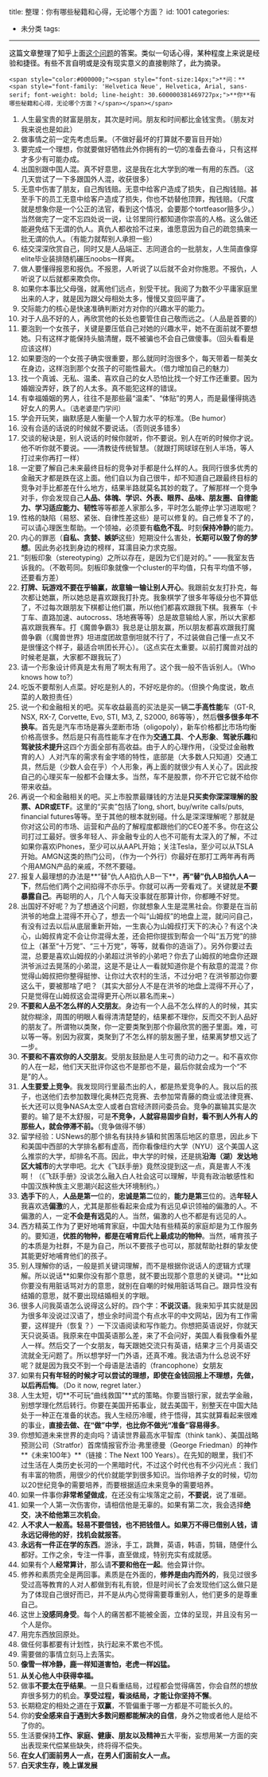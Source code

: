 title: 整理：你有哪些秘籍和心得，无论哪个方面？
id: 1001
categories:
  - 未分类
tags:
---

<span style="font-size:14px;"><span style="color:#000000;">这篇文章整理了知乎上面</span><u>[这个问题](http://www.zhihu.com/question/20270353)</u><span style="color:#000000;">的答案。类似一句话心得，某种程度上来说是经验和捷径。有些不言自明或是没有现实意义的直接剔除了，此为摘录。</span></span>

	<span style="color:#000000;"><span style="font-size:14px;">**问：**<span style="font-family: 'Helvetica Neue', Helvetica, Arial, sans-serif; font-weight: bold; line-height: 30.600000381469727px;">**你**有哪些秘籍和心得，无论哪个方面？</span></span></span>

1.  人生最宝贵的财富是朋友，其次是时间。朋友和时间都比金钱宝贵。（朋友对我来说也是如此）
2.  做事情之前一定先考虑后果。（不做好最坏的打算就不要盲目开始）
3.  要完成一个理想，你就要做好牺牲此外你拥有的一切的准备去奋斗，只有这样才多少有可能办成。
4.  出国别跟中国人混。真不好意思，这是我在北大学到的唯一有用的东西。（这几天尝试了一下多跟国外人混，收获很多）
5.  无意中伤害了朋友，自己掏钱赔。无意中给客户造成了损失，自己掏钱赔。甚至手下的员工无意中给客户造成了损失，你也不妨替他顶罪，掏钱赔。（尺度就是想象你是一个公正的法官，看到这个情况，会要那个tortfeasor赔多少。）当然做完了一定不忘四处说一说，让邻里同行都知道你崇高的人格。这么做还能避免结下无谓的仇人。真仇人都收拾不过来，谁愿意因为自己的疏忽搞来一批无谓的仇人。（有能力就帮别人承担一些）
6.  结交深深欣赏自己，同时又是人品端正、志同道合的一批朋友，人生简直像穿elite毕业装排随机碾压noobs一样爽。
7.  做人要懂得报恩和报仇。不报恩，人听说了以后就不会对你施恩。不报仇，人听说了以后就都来欺负你。
8.  如果你本事比父母强，就离他们远点，别受干扰。我阅了为数不少平庸家庭里出来的人才，就是因为跟父母相处太多，慢慢又变回平庸了。
9.  交际能力的核心是快速准确判断对方对你的兴趣水平的能力。
10.  对于人品不好的人，再欣赏他的长处也要管住自己敬而远之。（人品是首要的）
11.  要泡到一个女孩子，关键是要压低自己对她的兴趣水平，她不在面前就不要想她。只有这样才能保持头脑清醒，既不被骗也不会自己做傻事。（回头看看是应该这样）
12.  如果要泡的一个女孩子确实很重要，那么就同时泡很多个，每天带着一帮美女在身边，这样泡到那个女孩子的可能性最大。（借力增加自己的魅力）
13.  找一个真诚、无私、温柔、喜欢自己的女人恐怕比找一个好工作还重要。因为婚姻没弄好，跌了的人太多。真不能犯这样的错误。
14.  有幸福婚姻的男人，往往不是那些最&ldquo;温柔&rdquo;、&ldquo;体贴&rdquo;的男人，而是最懂得挑选好女人的男人。<span style="font-size: 13px;">（选老婆是门学问）</span>
15.  学会开玩笑，幽默感是人衡量一个人智力水平的标准。（Be humor）
16.  没有合适的话说的时候就不要说话。（否则说多错多）
17.  交谈的秘诀是，别人说话的时候你就听，你不要说。别人在听的时候你才说。他不听你就不要说。&mdash;&mdash;清教徒传统智慧。（就跟打网球球在别人半场，等人打过来你再打一样）
18.  一定要了解自己未来最终目标的竞争对手都是什么样的人。我同行很多优秀的金融天才都是跌在这上面。他们自以为自己很牛，却不知道自己跟最终目标的竞争对手比都差在什么地方，结果半路就莫名其妙的栽了。了解那样一个竞争对手，你会发现自己**人品、体魄、学识、外表、眼界、品味、朋友圈、自律能力、学习适应能力、韧性**等等都差人家那么多，平时怎么能停止学习进取呢？
19.  性格的缺陷（易怒、紧张、自律性差这些）是可以修复的。自己修复不了的，可以请心理医生帮助。一个领袖，必须要有**临危不乱**、时刻**保持冷静**的能力。
20.  内心的罪恶（**自私、贪婪、嫉妒**这些）短期没什么害处，**长期可以毁了你的梦想**。因此务必找到身边的榜样，耳濡目染力求克服。
21.  &ldquo;刻板印象（stereotyping）之所以存在，是因为它们是对的。&rdquo; &mdash;&mdash;我室友告诉我的。（不敢苟同。刻板印象就像一个cluster的平均值，只有平均值不够，还要看方差）
22.  **打牌、玩游戏不要在乎输赢，故意输一输让别人开心**。我跟前女友打扑克，每次都让她赢，所以她总是喜欢跟我打扑克。我象棋学了很多年等级分也不算低了，不过每次跟朋友下棋都让他们赢，所以他们都喜欢跟我下棋。我赛车（卡丁车、直路加速、autocross、场地赛等等）总是故意输给人家，所以大家都喜欢跟我赛车。打《魔兽争霸3》我总是让朋友赢，所以朋友都喜欢跟我打魔兽争霸（《魔兽世界》坦进度团故意倒坦就不行了，不过装做自己懂一点又不是很懂这个样子，最适合哄团长开心）。（这点实在太重要。以前打魔兽对战的时候老是赢，大家都不跟我玩了）
23.  请一个形象设计师真是太有用了啊太有用了。这个我一般不告诉别人。（Who knows how to?）
24.  吃饭不要帮别人点菜。好吃是别人的，不好吃是你的。（但换个角度说，敢点菜的人敢担责任）
25.  说一个和金融相关的吧。买车收益最高的买法是买一辆**二手高性能**车（GT-R, NSX, RX-7, Corvette, Evo, STI, M3, Z, S2000, 86等等），然后**很多很多年不换车**。首先是汽车市场是寡头垄断市场（oligopoly），新车价格都比市场均衡价格高很多。然后是只有高性能车才在作为**交通工具**、**个人形象**、**驾驶乐趣**和**驾驶技术提升**这四个方面全部有高收益。由于人的心理作用，（没受过金融教育的人）人对汽车的需求有金字塔的特性，底部是（大多数人只知道）交通工具，然后是（少数人会在乎）个人形象，再上面的就很少有人关心了。因此按自己的心理买车一般都不会赚太多。当然，车不是股票，你不开它它就不给你带来收益。
26.  再说一个和金融相关的吧。买上市股票最赚钱的方法是**只买卖你深深理解的股票、ADR或ETF**。这里的&ldquo;买卖&rdquo;包括了long, short, buy/write calls/puts, financial futures等等。至于其他的根本就别碰。什么是深深理解呢？那就是你对这公司的市场、运营和产品的了解程度都跟他们的CEO差不多。你在这公司打过工最好。很多年轻人、非金融专业的人也不可能有太深入的了解，不过如果你喜欢iPhones，至少可以从AAPL开始；关注Tesla，至少可以从TSLA开始。AMGN这类的热门公司，（作为一个外行）你最好在那打工两年再有两个用AMGN产品的亲戚，不然不要碰。
27.  报复人最理想的办法是**&ldquo;替&rdquo;仇人A掐仇人B一下**，**再&ldquo;替&rdquo;仇人B掐仇人A一下**，然后他们两个之间掐得不亦乐乎。你就可以再一旁看戏了。关键就是**不要暴露自己**。再聪明的人，几个人每天没事就在那算计你，你都睡不好觉。
28.  出国好不好呢？为了想通这个问题，你就想象人生是混黑社会。你要是在当前洪爷的地盘上混得不开心了，想去一个叫&ldquo;山姆叔&rdquo;的地盘上混，就问问自己，有没有过去以后从底层重新开始，一生衷心为山姆叔打天下的决心？有这个决心，山姆叔肯定不会让你混得太差，还会把你提拔到帮会一个叫&ldquo;五万党&rdquo;的排位上（甚至&ldquo;十万党&rdquo;、&ldquo;三十万党&rdquo;，等等，就看你的造诣了）。另外你要过去混，总要是喜欢山姆叔的小弟超过洪爷的小弟吧？你去了山姆叔的地盘你还跟洪爷派过去晃荡的小弟混，这是不是让人一看就知道你是个有敌意的混混？你觉得山姆叔把你整得挺惨、让你过大农村的生活，不过分吧？在洪爷那边你要这么干，要被那啥了吧？（其实大部分人不是在洪爷的地盘上混得不开心了，只是觉得在山姆叔这会混得更开心所以慕名而来~）
29.  <span style="line-height: 1.6em;">**不要和人品不怎么样的人交朋友**。身边有一个人品不怎么样的人的时候，其实就你糊涂，周围的明眼人看得清清楚楚的，结果都不理你，反而交不到人品好的朋友了。所谓物以类聚，你一定要类聚到那个你最欣赏的圈子里面。难，可以等一等。别因为寂寞，类聚到了不怎么样的朋友圈子里，结果离梦想又远了一步。</span>
30.  **不要和不喜欢你的人交朋友**。受朋友鼓励是人生可贵的动力之一。和不喜欢你的人在一起，他们天天批评你这也不是那也不是，最后你就会成为一个&ldquo;不是&rdquo;的人。
31.  **人生要爱上竞争**。我发现同行里最杰出的人，都是热爱竞争的人。我以后的孩子，也送他们去参加数理化奥林匹克竞赛、去参加常青藤的商业或法律竞赛、长大还可以竞争NASA太空人或者白宫经济顾问委员会。竞争的赢输其实是次要的。输了是不太舒服，可是**不竞争，人就容易固步自封，看不到人外有人的那些人，就会停滞不前。**（竞争做得不够）
32.  留学经验：USNews的那个排名有扶持乡镇和贫困落后地区的意思，因此乡下和美国中西部的大学排名都有虚高，而你看像纽约大学（NYU）这个美国人这么推崇的大学，却排名不高。因此，申大学的时候，还是挑**沿海（湖）发达地区大城市**的大学申吧。北大《飞跃手册》竟然没提到这一点，真是害人不浅啊！（《飞跃手册》没谈怎么融入白人社会这可以理解，毕竟有政治敏感性和中国汉族种族主义思潮兴起这些大环境制约。）
33.  **选手下**的人，**人品是第一**位的，**忠诚是第二**位的，**能力是第三**位的。选**年轻人**我喜欢选**偏激**的人，尤其是那些看起来会成为有远见卓识领袖的偏激的人。不偏激的人，一定**不会是有远见**的人。当然，偏激的人也不都是有远见的人。
34.  西方精英工作为了更好地哺育家庭，中国大陆有些精英的家庭却是为工作服务的。要知道，**优胜的物种，都是在哺育后代上最成功的物种**。当然，哺育孩子的本质是为社群，不是为自己，所以不要孩子也可以，那就帮助社群的挚友使其能更好地哺育他们的孩子。
35.  别人理解你的话，一般是抓关键词理解，而不是根据你说话人的逻辑方式理解。所以说话**如果你没有那个意思，就不要出现那个意思的关键词。**比如你要没有用脏话骂对方的意思，就别在自嘲的时候用脏话骂自己。跟异性没有结婚的意思，就不要出现结婚相关的字眼。
36.  很多人问我英语怎么说得这么好的。四个字：**不说汉语**。我来知乎其实就是因为很多年没说过汉语了，想业余时间混个有点水平的中文网站，因为有工作需要，这样提升（恢复？）一下汉语阅读和写作能力。你想把英语说好，你就天天只说英语。我原来在中国英语那么差，来了不会问好，美国人看我像看外星人一样。然后交了一个女朋友，每天跟她交流只有英语，结果才三个月英语交流就全无问题了。所以想学好一门外语，还真不难。我法语为什么总说不好呢？就是因为我交不到一个母语是法语的（francophone）女朋友
37.  如果有**只有年轻的时候才可以尝试的理想，即使在金钱回报上不理想，先做，以后再后悔**。（Do it now, regret later.）
38.  人生太短，切**不可玩&ldquo;曲线救国&rdquo;**式的策略。你要当银行家，就去学金融，别想学理化然后转行。你要在美国开拓事业，就去美国干，别整天在中国大陆处于一种正在准备的状态。我人生经历冷暖，终于悟得，其实就算看起来很难的事业，**直接去做、在&ldquo;做&rdquo;中学**，**也比你不做光&ldquo;准备&rdquo;容易得多**。
39.  你想知道未来世界的走向吗？请读世界最高水平智库（think tank）、美国战略预测公司（Stratfor）首席情报官乔治&middot;弗里德曼（George Friedman）的神作**《未来100年》**（链接：The Next 100 Years）。在先知的眼里，我们不过生活在人类历史长河的一个黑暗时代，不过这个时代也有不少闪光点：我们有丰富的物质，用很少的代价就能学到很多知识。当你培养子女的时候，切勿以20世纪竞争的需要培养，而要根据适应未来竞争的需要培养。
40.  如果一件事你**非常希望做成**，在还没有尘埃落定之前，**不要说**，说了准砸。
41.  如果一个人第一次伤害你，请相信他是无辜的。如果有第二次，我会选择**绝交**，**决不给他第三次机会**。
42.  **人不求人一般高。**轻易不要借钱，也不把钱借人。如果万不得已借别人钱，请**永远记得他的好**，**找机会就报答**。
43.  **永远有一件正在学的东西**。游泳，手工，跳舞，英语，韩语，剪辑，随便什么都好。工作之余，专注一件事，直至做成，特别充实有成就感。
44.  如果有个人**经常算计**，那么请**不要和他在一起**。他会算计你。
45.  修养和素质完全是两回事。素质是在外面的，**修养是由内而外的**，我见过很多受过高等教育的人对人都做到有礼有貌，但是时间长了会发现他们这么做只是为了体现自己很好而已，并不是从内心觉得需要尊重别人，他们更多的是尊重自己。
46.  这世上**没感同身受**。每个人的痛苦都不能被全面，立体的呈现，并且没有另一个人是你。
47.  用完东西放回原处。
48.  做任何事都要有计划性，执行起来不累也不慌。
49.  需要做的事情立刻马上去落实。
50.  **<span style="line-height: 1.6em;">像雪一样冷静，鹿一样知道害怕，老虎一样凶猛。</span>**
51.  **从关心他人中获得幸福。**
52.  做事**不要太在乎结果**。一旦只看重结局，过程都会觉得痛苦，你会自然的想放弃很多努力的机会。**享受过程，看淡结局，才能让你坚持不懈**。
53.  长期稳定的相处之道在于**双赢**，不管偏重于哪一方都是不可能长久的。
54.  你的**安全感来自于遇到大多数问题都能解决的自信**，身外之物或者他人是给不了你的。
55.  生活要保持**工作、家庭、健康、朋友以及精神**五大平衡，妄想用某一方面的突出表现来代偿某些缺失，终将得不偿失。
56.  **在女人们面前男人一点，在男人们面前女人一点。**
57.  **白天求生存，晚上谋发展**